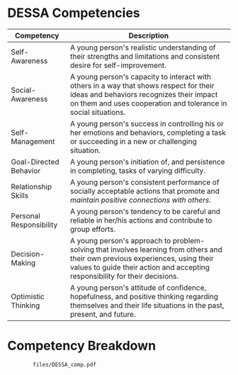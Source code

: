 # DESSA Competencies

| Competency | Description |
| --- | --- |
| Self-Awareness | A young person's realistic understanding of their strengths and limitations and consistent desire for self-improvement. |
| Social-Awareness | A young person's capacity to interact with others in a way that shows respect for their ideas and behaviors recognizes their impact on them and uses cooperation and tolerance in social situations. |
| Self-Management | A young person's success in controlling his or her emotions and behaviors, completing a task or succeeding in a new or challenging situation. |
| Goal-Directed Behavior | A young person's initiation of, and persistence in completing, tasks of varying difficulty. |
| Relationship Skills | A young person's consistent performance of socially acceptable actions that promote and *maintain positive connections with others*. |
| Personal Responsibility | A young person's tendency to be careful and reliable in her/his actions and contribute to group efforts. |
| Decision-Making | A young person's approach to problem-solving that involves learning from others and their own previous experiences, using their values to guide their action and accepting responsibility for their decisions. |
| Optimistic Thinking | A young person's attitude of confidence, hopefulness, and positive thinking regarding themselves and their life situations in the past, present, and future. |

# Competency Breakdown

```pdf
		files/DESSA_comp.pdf
```